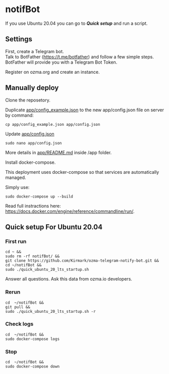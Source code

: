 # notifBot

If you use Ubuntu 20.04 you can go to ***Quick setup*** and run a script.


## Settings

First, create a Telegram bot.  
Talk to BotFather (https://t.me/botfather) and follow a few simple steps.
BotFather will provide you with a Telegram Bot Token.

Register on ozma.org and create an instance.


## Manually deploy

Clone the reposetory.

Duplicate [app/config_example.json](app/config_example.json) to the new app/config.json file on server by command:

```shell
cp app/config_example.json app/config.json
```

Update [app/config.json](app/config.json)

```shell
sudo nano app/config.json
```

More details in [app/README.md](app/README.md) inside /app folder.

Install docker-compose. 

This deployment uses docker-compose so that services are automatically managed.

Simply use:
```shell
sudo docker-compose up --build
```

Read full instractions here: https://docs.docker.com/engine/reference/commandline/run/.


## Quick setup For Ubuntu 20.04

### First run

```shell
cd ~ &&
sudo rm -rf notifBot/ &&
git clone https://github.com/Kirmark/ozma-telegram-notify-bot.git &&
cd ~/notifBot &&
sudo ./quick_ubuntu_20_lts_startup.sh 
```

Answer all questions.
Ask this data from ozma.io developers.

### Rerun

```shell
cd  ~/notifBot &&
git pull && 
sudo ./quick_ubuntu_20_lts_startup.sh -r 
```

### Check logs

```shell
cd  ~/notifBot &&
sudo docker-compose logs
```

### Stop

```shell
cd  ~/notifBot &&
sudo docker-compose down
```
